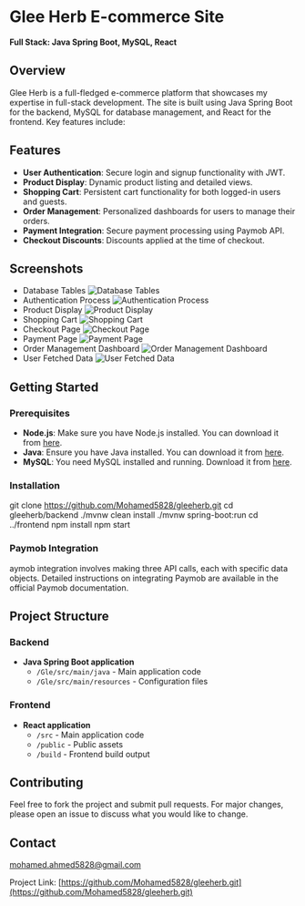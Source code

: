 # Glee Herb E-commerce Site

**Full Stack: Java Spring Boot, MySQL, React**

## Overview

Glee Herb is a full-fledged e-commerce platform that showcases my expertise in full-stack development. The site is built using Java Spring Boot for the backend, MySQL for database management, and React for the frontend. Key features include:

## Features

- **User Authentication**: Secure login and signup functionality with JWT.
- **Product Display**: Dynamic product listing and detailed views.
- **Shopping Cart**: Persistent cart functionality for both logged-in users and guests.
- **Order Management**: Personalized dashboards for users to manage their orders.
- **Payment Integration**: Secure payment processing using Paymob API.
- **Checkout Discounts**: Discounts applied at the time of checkout.

## Screenshots

- Database Tables
  ![Database Tables](./screenshots/Screenshot%202024-07-09%20092508.jpg)
- Authentication Process
  ![Authentication Process](./screenshots/GleeHerb.png)
- Product Display
  ![Product Display](./screenshots/product-page.png)
- Shopping Cart
  ![Shopping Cart](./screenshots/cart.jpg)
- Checkout Page
  ![Checkout Page](./screenshots/intial-payment.jpg)
- Payment Page
  ![Payment Page](./screenshots/final-payment.jpg)
- Order Management Dashboard
  ![Order Management Dashboard](./screenshots/my-orders.jpg)
- User Fetched Data
  ![User Fetched Data](./screenshots/my-info.jpg)

## Getting Started

### Prerequisites

- **Node.js**: Make sure you have Node.js installed. You can download it from [here](https://nodejs.org/).
- **Java**: Ensure you have Java installed. You can download it from [here](https://www.oracle.com/java/technologies/javase-jdk11-downloads.html).
- **MySQL**: You need MySQL installed and running. Download it from [here](https://www.mysql.com/downloads/).

### Installation

git clone https://github.com/Mohamed5828/gleeherb.git
cd gleeherb/backend
./mvnw clean install
./mvnw spring-boot:run
cd ../frontend
npm install
npm start

### Paymob Integration

aymob integration involves making three API calls, each with specific data objects. Detailed instructions on integrating Paymob are available in the official Paymob documentation.

## Project Structure

### Backend

- **Java Spring Boot application**
  - `/Gle/src/main/java` - Main application code
  - `/Gle/src/main/resources` - Configuration files

### Frontend

- **React application**
  - `/src` - Main application code
  - `/public` - Public assets
  - `/build` - Frontend build output

## Contributing

Feel free to fork the project and submit pull requests. For major changes, please open an issue to discuss what you would like to change.

## Contact

[mohamed.ahmed5828@gmail.com](mailto:mohamed.ahmed5828@gmail.com)

Project Link: [https://github.com/Mohamed5828/gleeherb.git](https://github.com/Mohamed5828/gleeherb.git)
